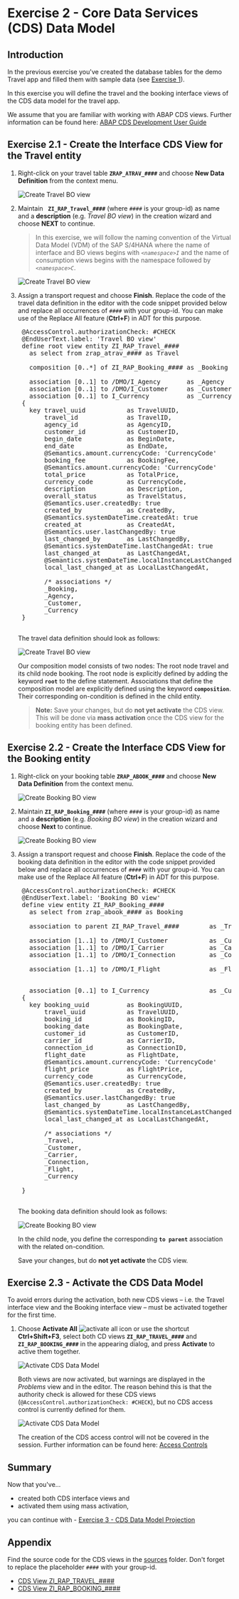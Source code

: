 # Exercise 2 - Core Data Services (CDS) Data Model

## Introduction
In the previous exercise you've created the database tables for the demo Travel app and filled them with sample data (see [Exercise 1](/exercises/ex1/README.md)).

In this exercise you will define the travel and the booking interface views of the CDS data model for the travel app. 

We assume that you are familiar with working with ABAP CDS views. Further information can be found here: [ABAP CDS Development User Guide](https://help.sap.com/viewer/f859579898c7494dbe2449bb7f278dcc/Cloud/en-US)

## Exercise 2.1 - Create the Interface CDS View for the Travel entity

1. Right-click on your travel table **`ZRAP_ATRAV_####`** and choose **New Data Definition** from the context menu.
 
    ![Create Travel BO view](images/itravelCDS01.png)

2.  Maintain **` ZI_RAP_Travel_####`** (where `####` is your group-id) as name and a **description** (e.g. _Travel BO view_) in the creation wizard and choose **NEXT** to continue.  
    > In this exercise, we will follow the naming convention of the Virtual Data Model (VDM) of the SAP S/4HANA where the name of interface and BO views begins with _`<namespace>I`_ and the name of consumption views begins with the namespace followed by _`<namespace>C`_.
   
    ![Create Travel BO view](images/itravelCDS02.png)

3. Assign a transport request and choose **Finish**. Replace the code of the travel data definition in the editor with the code snippet provided below and replace all occurrences of  `####` with your group-id. You can make use of the Replace All feature (**Ctrl+F**) in ADT for this purpose.

    <pre>
    @AccessControl.authorizationCheck: #CHECK
    @EndUserText.label: 'Travel BO view'
    define root view entity ZI_RAP_Travel_####
      as select from zrap_atrav_#### as Travel

      composition [0..*] of ZI_RAP_Booking_#### as _Booking

      association [0..1] to /DMO/I_Agency       as _Agency   on $projection.AgencyID = _Agency.AgencyID
      association [0..1] to /DMO/I_Customer     as _Customer on $projection.CustomerID = _Customer.CustomerID
      association [0..1] to I_Currency          as _Currency on $projection.CurrencyCode = _Currency.Currency  
    {
      key travel_uuid           as TravelUUID,
          travel_id             as TravelID,
          agency_id             as AgencyID,
          customer_id           as CustomerID,
          begin_date            as BeginDate,
          end_date              as EndDate,
          @Semantics.amount.currencyCode: 'CurrencyCode'
          booking_fee           as BookingFee,
          @Semantics.amount.currencyCode: 'CurrencyCode'
          total_price           as TotalPrice,
          currency_code         as CurrencyCode,
          description           as Description,
          overall_status        as TravelStatus,
          @Semantics.user.createdBy: true
          created_by            as CreatedBy,
          @Semantics.systemDateTime.createdAt: true
          created_at            as CreatedAt,
          @Semantics.user.lastChangedBy: true
          last_changed_by       as LastChangedBy,
          @Semantics.systemDateTime.lastChangedAt: true
          last_changed_at       as LastChangedAt,
          @Semantics.systemDateTime.localInstanceLastChangedAt: true
          local_last_changed_at as LocalLastChangedAt,

          /* associations */
          _Booking,
          _Agency,
          _Customer,
          _Currency      
    }
    </pre>

    The travel data definition should look as follows:

    ![Create Travel BO view](images/itravelCDS03.png)
    
    Our composition model consists of two nodes: The root node travel and its child node booking. The root node is explicitly defined by adding the keyword **`root`** to the define statement. Associations that define the composition model are explicitly defined using the keyword **`composition`**. Their corresponding on-condition is defined in the child entity.

    >**Note:** Save your changes, but do **not yet activate** the CDS view. This will be done via **mass activation** once the CDS view for the booking entity has been defined.

## Exercise 2.2 - Create the Interface CDS View for the Booking entity

1. Right-click on your booking table **`ZRAP_ABOOK_####`** and choose **New Data Definition** from the context menu.

    ![Create Booking BO view](images/ibookingCDS01.png)

2.  Maintain **`ZI_RAP_Booking_####`** (where `####` is your group-id) as name and a **description** (e.g. _Booking BO view_) in the creation wizard and choose **Next** to continue.  
 
    ![Create Booking BO view](images/ibookingCDS02.png)

3. Assign a transport request and choose **Finish**. Replace the code of the booking data definition in the editor with the code snippet provided below and replace all occurrences of  `####` with your group-id. You can make use of the Replace All feature (**Ctrl+F**) in ADT for this purpose.

    <pre>
    @AccessControl.authorizationCheck: #CHECK
    @EndUserText.label: 'Booking BO view'
    define view entity ZI_RAP_Booking_####
      as select from zrap_abook_#### as Booking

      association to parent ZI_RAP_Travel_####        as _Travel     on  $projection.TravelUUID = _Travel.TravelUUID

      association [1..1] to /DMO/I_Customer           as _Customer   on  $projection.CustomerID   = _Customer.CustomerID
      association [1..1] to /DMO/I_Carrier            as _Carrier    on  $projection.CarrierID    = _Carrier.AirlineID
      association [1..1] to /DMO/I_Connection         as _Connection on  $projection.CarrierID    = _Connection.AirlineID
                                                                     and $projection.ConnectionID = _Connection.ConnectionID
      association [1..1] to /DMO/I_Flight             as _Flight     on  $projection.CarrierID    = _Flight.AirlineID
                                                                     and $projection.ConnectionID = _Flight.ConnectionID
                                                                     and $projection.FlightDate   = _Flight.FlightDate
      association [0..1] to I_Currency                as _Currency   on $projection.CurrencyCode    = _Currency.Currency    
    {
      key booking_uuid          as BookingUUID,
          travel_uuid           as TravelUUID,
          booking_id            as BookingID,
          booking_date          as BookingDate,
          customer_id           as CustomerID,
          carrier_id            as CarrierID,
          connection_id         as ConnectionID,
          flight_date           as FlightDate,
          @Semantics.amount.currencyCode: 'CurrencyCode'
          flight_price          as FlightPrice,
          currency_code         as CurrencyCode,
          @Semantics.user.createdBy: true
          created_by            as CreatedBy,
          @Semantics.user.lastChangedBy: true
          last_changed_by       as LastChangedBy,
          @Semantics.systemDateTime.localInstanceLastChangedAt: true
          local_last_changed_at as LocalLastChangedAt,

          /* associations */
          _Travel,
          _Customer,
          _Carrier,
          _Connection,
          _Flight,
          _Currency

    }
    </pre>

    The booking data definition should look as follows:

    ![Create Booking BO view](images/ibookingCDS03.png)
    
    In the child node, you define the corresponding **`to parent`** association with the related on-condition.

    Save your changes, but do **not yet activate** the CDS view.

## Exercise 2.3 - Activate the CDS Data Model

To avoid errors during the activation, both new CDS views – i.e. the Travel interface view and the Booking interface view – must be activated together for the first time.  

1.	Choose **Activate All** ![activate all icon](images/adt_activate_all.png) or use the shortcut **Ctrl+Shift+F3**, select both CD views **`ZI_RAP_TRAVEL_####`** and **`ZI_RAP_BOOKING_####`**  in the appearing dialog, and press **Activate** to active them together.
 
    ![Activate CDS Data Model](images/iactivate01.png)

    Both views are now activated, but warnings are displayed in the _Problems_ view and in the editor. The reason behind this is that the authority check is allowed for these CDS views (`@AccessControl.authorizationCheck: #CHECK`), but no CDS access control is currently defined for them. 
    
    ![Activate CDS Data Model](images/iactivate02.png)
    
    The creation of the CDS access control will not be covered in the session. Further information can be found here: [Access Controls](https://help.sap.com/viewer/f859579898c7494dbe2449bb7f278dcc/Cloud/en-US/7072ee4d6bf41014b5040bee4e204223.html)

## Summary

Now that you've... 
- created both CDS interface views and 
- activated them using mass activation, 

you can continue with - [Exercise 3 - CDS Data Model Projection](../ex3/README.md)

## Appendix

Find the source code for the CDS views in the [sources](sources) folder. Don't forget to replace the placeholder `####` with your group-id.

- [CDS View ZI_RAP_TRAVEL_####](sources/EX2_1_DDLS_ZI_RAP_TRAVEL.txt)
- [CDS View ZI_RAP_BOOKING_####](sources/EX2_2_DDLS_ZI_RAP_BOOKING.txt)

